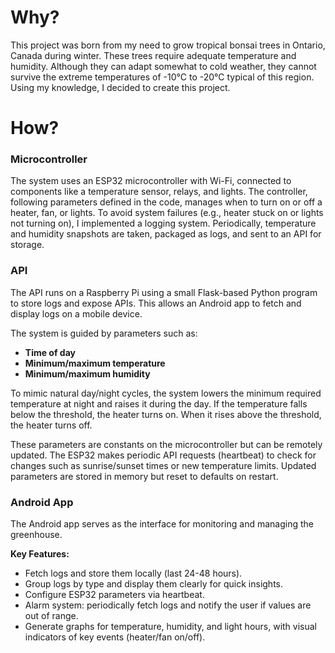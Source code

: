 # Why?

This project was born from my need to grow tropical bonsai trees in Ontario, Canada during winter. These trees require adequate temperature and humidity. Although they can adapt somewhat to cold weather, they cannot survive the extreme temperatures of -10°C to -20°C typical of this region. Using my knowledge, I decided to create this project.

# How?

### Microcontroller

The system uses an ESP32 microcontroller with Wi-Fi, connected to components like a temperature sensor, relays, and lights. The controller, following parameters defined in the code, manages when to turn on or off a heater, fan, or lights. To avoid system failures (e.g., heater stuck on or lights not turning on), I implemented a logging system. Periodically, temperature and humidity snapshots are taken, packaged as logs, and sent to an API for storage.

### API

The API runs on a Raspberry Pi using a small Flask-based Python program to store logs and expose APIs. This allows an Android app to fetch and display logs on a mobile device.

The system is guided by parameters such as:
- **Time of day**
- **Minimum/maximum temperature**
- **Minimum/maximum humidity**

To mimic natural day/night cycles, the system lowers the minimum required temperature at night and raises it during the day. If the temperature falls below the threshold, the heater turns on. When it rises above the threshold, the heater turns off.

These parameters are constants on the microcontroller but can be remotely updated. The ESP32 makes periodic API requests (heartbeat) to check for changes such as sunrise/sunset times or new temperature limits. Updated parameters are stored in memory but reset to defaults on restart.

### Android App

The Android app serves as the interface for monitoring and managing the greenhouse.

**Key Features:**
- Fetch logs and store them locally (last 24-48 hours).
- Group logs by type and display them clearly for quick insights.
- Configure ESP32 parameters via heartbeat.
- Alarm system: periodically fetch logs and notify the user if values are out of range.
- Generate graphs for temperature, humidity, and light hours, with visual indicators of key events (heater/fan on/off).

